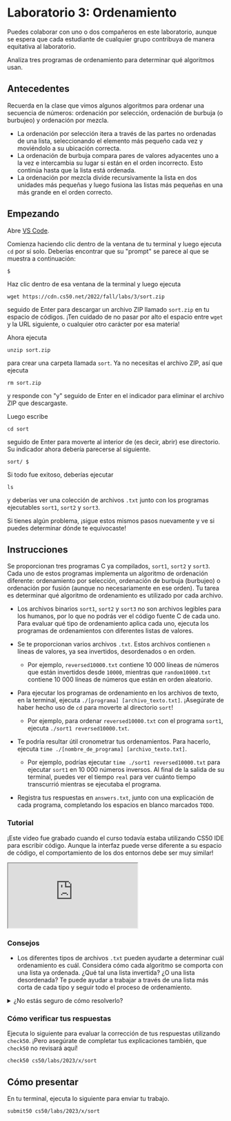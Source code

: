 Laboratorio 3: Ordenamiento
===========


<div class="alert" data-alert="warning" role="alert"><p>Puedes colaborar con uno o dos compañeros en este laboratorio, aunque se espera que cada estudiante de cualquier grupo contribuya de manera equitativa al laboratorio.</p></div>

Analiza tres programas de ordenamiento para determinar qué algoritmos usan.

Antecedentes
----------

Recuerda en la clase que vimos algunos algoritmos para ordenar una secuencia de números: ordenación por selección, ordenación de burbuja (o burbujeo) y ordenación por mezcla.

* La ordenación por selección itera a través de las partes no ordenadas de una lista, seleccionando el elemento más pequeño cada vez y moviéndolo a su ubicación correcta.
* La ordenación de burbuja compara pares de valores adyacentes uno a la vez e intercambia su lugar si están en el orden incorrecto. Esto continúa hasta que la lista está ordenada.
* La ordenación por mezcla divide recursivamente la lista en dos unidades más pequeñas y luego fusiona las listas más pequeñas en una más grande en el orden correcto.

Empezando
---------------

Abre [VS Code](https://code.cs50.io/).

Comienza haciendo clic dentro de la ventana de tu terminal y luego ejecuta `cd` por sí solo. Deberías encontrar que su "prompt" se parece al que se muestra a continuación:

    $
    

Haz clic dentro de esa ventana de la terminal y luego ejecuta

    wget https://cdn.cs50.net/2022/fall/labs/3/sort.zip
    

seguido de Enter para descargar un archivo ZIP llamado `sort.zip` en tu espacio de códigos. ¡Ten cuidado de no pasar por alto el espacio entre `wget` y la URL siguiente, o cualquier otro carácter por esa materia!

Ahora ejecuta

    unzip sort.zip
    

para crear una carpeta llamada `sort`. Ya no necesitas el archivo ZIP, así que ejecuta

    rm sort.zip
    

y responde con "y" seguido de Enter en el indicador para eliminar el archivo ZIP que descargaste.

Luego escribe

    cd sort
    

seguido de Enter para moverte al interior de (es decir, abrir) ese directorio. Su indicador ahora debería parecerse al siguiente.

    sort/ $
    

Si todo fue exitoso, deberías ejecutar

    ls
    

y deberías ver una colección de archivos `.txt` junto con los programas ejecutables `sort1`, `sort2` y `sort3`.

Si tienes algún problema, ¡sigue estos mismos pasos nuevamente y ve si puedes determinar dónde te equivocaste!

Instrucciones
------------

Se proporcionan tres programas C ya compilados, `sort1`, `sort2` y `sort3`. Cada uno de estos programas implementa un algoritmo de ordenación diferente: ordenamiento por selección, ordenación de burbuja (burbujeo) o ordenación por fusión (aunque no necesariamente en ese orden). Tu tarea es determinar qué algoritmo de ordenamiento es utilizado por cada archivo.

* 
  Los archivos binarios `sort1`, `sort2` y `sort3` no son archivos legibles para los humanos, por lo que no podrás ver el código fuente C de cada uno. Para evaluar qué tipo de ordenamiento aplica cada uno, ejecuta los programas de ordenamientos con diferentes listas de valores.
* Se te proporcionan varios archivos `.txt`. Estos archivos contienen `n` líneas de valores, ya sea invertidos, desordenados o en orden.

    * Por ejemplo, `reversed10000.txt` contiene 10 000 líneas de números que están invertidos desde `10000`, mientras que `random10000.txt` contiene 10 000 líneas de números que están en orden aleatorio.
* Para ejecutar los programas de ordenamiento en los archivos de texto, en la terminal, ejecuta `./[programa] [archivo_texto.txt]`. ¡Asegúrate de haber hecho uso de `cd` para moverte al directorio `sort`!

    * Por ejemplo, para ordenar `reversed10000.txt` con el programa `sort1`, ejecuta `./sort1 reversed10000.txt`.
* Te podría resultar útil cronometrar tus ordenamientos. Para hacerlo, ejecuta `time ./[nombre_de_programa] [archivo_texto.txt]`.
    * Por ejemplo, podrías ejecutar `time ./sort1 reversed10000.txt` para ejecutar `sort1` en 10 000 números inversos. Al final de la salida de su terminal, puedes ver el tiempo `real` para ver cuánto tiempo transcurrió mientras se ejecutaba el programa.
* Registra tus respuestas en `answers.txt`, junto con una explicación de cada programa, completando los espacios en blanco marcados `TODO`.

### Tutorial


<div class="alert" data-alert="primary" role="alert"> <p> ¡Este video fue grabado cuando el curso todavía estaba utilizando CS50 IDE para escribir código. Aunque la interfaz puede verse diferente a su espacio de código, el comportamiento de los dos entornos debe ser muy similar! </p></div> 

<iframe allow="accelerometer; autoplay; encrypted-media; gyroscope; picture-in-picture" allowfullscreen="" class="border" data-video ="" src="https://video.cs50.io/-Bhxxw6JKKY"></iframe>


### Consejos

* Los diferentes tipos de archivos `.txt` pueden ayudarte a determinar cuál ordenamiento es cuál. Considera cómo cada algoritmo se comporta con una lista ya ordenada. ¿Qué tal una lista invertida? ¿O una lista desordenada? Te puede ayudar a trabajar a través de una lista más corta de cada tipo y seguir todo el proceso de ordenamiento.

<details><summary> ¿No estás seguro de cómo resolverlo? </summary><iframe allow="accelerometer; autoplay; encrypted-media; gyroscope; picture-in-picture" allowfullscreen="" class="border" data-video="" src="https://video.cs50.io/uOYhrBs37j0"></iframe></details>


### Cómo verificar tus respuestas

Ejecuta lo siguiente para evaluar la corrección de tus respuestas utilizando `check50`. ¡Pero asegúrate de completar tus explicaciones también, que `check50` no revisará aquí!

    check50 cs50/labs/2023/x/sort
    

Cómo presentar
-------------

En tu terminal, ejecuta lo siguiente para enviar tu trabajo.

    submit50 cs50/labs/2023/x/sort